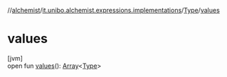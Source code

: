 //[alchemist](../../../index.md)/[it.unibo.alchemist.expressions.implementations](../index.md)/[Type](index.md)/[values](values.md)

# values

[jvm]\
open fun [values](values.md)(): [Array](https://kotlinlang.org/api/latest/jvm/stdlib/kotlin/-array/index.html)<[Type](index.md)>
